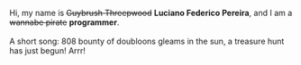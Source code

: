 Hi, my name is ~~Guybrush Threepwood~~ **Luciano Federico Pereira**, and I am a ~~wannabe pirate~~ **programmer**.<br><br>A short song: 808 bounty of doubloons gleams in the sun, a treasure hunt has just begun! Arrr!
